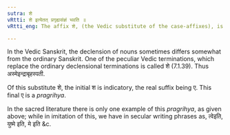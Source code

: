 ```yaml
---
sutra: शे
vRtti: शे इत्येतत् प्रगृह्यसंज्ञं भवति ॥
vRtti_eng: The affix शे, (the Vedic substitute of the case-affixes), is a _pragrihya_.

---
```

In the Vedic Sanskrit, the declension of nouns sometimes differs somewhat from the ordinary Sanskrit. One of the peculiar Vedic terminations, which replace the ordinary declensional terminations is called शे (7.1.39). Thus अस्मेइन्द्राबृहस्पती.

Of this substitute शे, the initial श is indicatory, the real suffix being ए. This final ए is a _pragrihya_.

In the sacred literature there is only one example of this _pragrihya_, as given above; while in imitation of this, we have in secular writing phrases as, त्वेइति, युष्मे इति, मे इति &c.